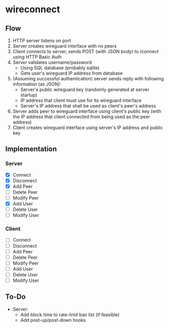# wireconnect

## Flow
1. HTTP server listens on port
2. Server creates wireguard interface with no peers
3. Client connects to server, sends POST (with JSON body) to /connect using HTTP Basic Auth
4. Server validates username/password
	* Using SQL database (probably sqlite)
	* Gets user's wireguard IP address from database
5. (Assuming successful authentication) server sends reply with following information (as JSON):
	* Server's public wireguard key (randomly generated at server startup)
	* IP address that client must use for its wireguard interface
	* Server's IP address that shall be used as client's peer's address
6. Server adds peer to wireguard interface using client's public key (with the IP address that client connected from being used as the peer address)
7. Client creates wireguard interface using server's IP address and public key

## Implementation

### Server
- [x] Connect
- [x] Disconnect
- [x] Add Peer
- [ ] Delete Peer
- [ ] Modify Peer
- [x] Add User
- [ ] Delete User
- [ ] Modify User

### Client
- [ ] Connect
- [ ] Disconnect
- [ ] Add Peer
- [ ] Delete Peer
- [ ] Modify Peer
- [ ] Add User
- [ ] Delete User
- [ ] Modify User

## To-Do
* Server:
	* Add block time to rate-limit ban list (if feasible)
	* Add post-up/post-down hooks
